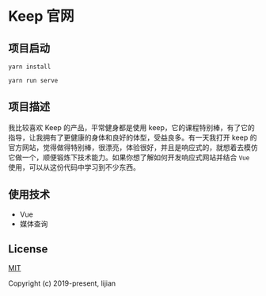 # Keep 官网

## 项目启动

```
yarn install
```

```
yarn run serve
```

## 项目描述

我比较喜欢 Keep 的产品，平常健身都是使用 keep，它的课程特别棒，有了它的指导，让我拥有了更健康的身体和良好的体型，受益良多。有一天我打开 keep 的官方网站，觉得做得特别棒，很漂亮，体验很好，并且是响应式的，就想着去模仿它做一个，顺便锻炼下技术能力。如果你想了解如何开发响应式网站并结合 `Vue` 使用，可以从这份代码中学习到不少东西。

## 使用技术

- Vue
- 媒体查询

## License

[MIT](http://opensource.org/licenses/MIT)

Copyright (c) 2019-present, lijian
